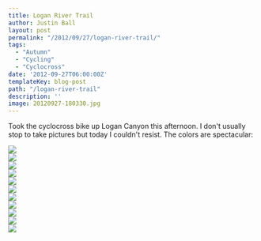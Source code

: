 ```yaml
---
title: Logan River Trail
author: Justin Ball
layout: post
permalink: "/2012/09/27/logan-river-trail/"
tags:
  - "Autumn"
  - "Cycling"
  - "Cyclocross"
date: '2012-09-27T06:00:00Z'
templateKey: blog-post
path: "/logan-river-trail"
description: ''
image: 20120927-180330.jpg
---
```


Took the cyclocross bike up Logan Canyon this afternoon. I don't usually stop to take pictures but today I couldn't resist. The colors are spectacular:

<div class="image-grid small-image-grid">
  <div class="post-images">
    <img src="20120927-180330.jpg" />
  </div>
  <div class="post-images">
    <img src="20120927-180453.jpg" />
  </div>
  <div class="post-images">
    <img src="20120927-180504.jpg" />
  </div>
  <div class="post-images">
    <img src="20120927-180513.jpg" />
  </div>
  <div class="post-images">
    <img src="20120927-180521.jpg" />
  </div>
  <div class="post-images">
    <img src="20120927-180530.jpg" />
  </div>
  <div class="post-images">
    <img src="20120927-180539.jpg" />
  </div>
  <div class="post-images">
    <img src="20120927-180551.jpg" />
  </div>
  <div class="post-images">
    <img src="20120927-180601.jpg" />
  </div>
  <div class="post-images">
    <img src="20120927-180609.jpg" />
  </div>
  <div class="post-images">
    <img src="20120927-180617.jpg" />
  </div>
</div>
